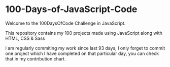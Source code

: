 # 100-Days-of-JavaScript-Code

Welcome to the 100DaysOfCode Challenge in JavaScript.

This repository contains my 100 projects made using JavaScript along with HTML, CSS & Sass

I am regularly commiting my work since last 93 days, I only forget to commit one project which I have completed on that particular day, you can check that in my contribution chart.

